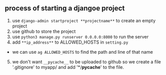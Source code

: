 ## process of starting a djangoe project

1. use `django-admin startproject **projectname**` to create an empty project
2. use github to store the project
3. use `python3 manage.py runserver 0.0.0.0:8000` to run the server
4. add `**ip_address**` to ALLOWED_HOSTS in `setting.py`
* we can use `ag ALLOWED_HOSTS` to find the path and line of that name
5. we don't want `__pycache__` to be uploaded to github so we create a file '.gitignore' to myapp/ and add '*/__pycache__' to the file.
